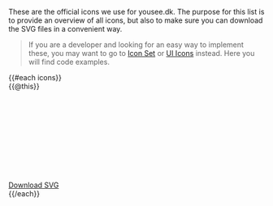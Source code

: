 These are the official icons we use for yousee.dk. The purpose for this list is to provide an overview of all icons, but also to make sure you can download the SVG files in a convenient way.

> If you are a developer and looking for an easy way to implement these, you may want to go to <a href="/components/detail/icon-set">Icon Set</a> or <a href="/components/detail/ui-icons">UI Icons</a> instead. Here you will find code examples.

<div class="frctl-example">
    <div class="icons">
        {{#each icons}}
            <div class="icons__item">
                <figcaption class="icons__name">{{@this}}</figcaption>
                <figure class="icons__icon">
                    <svg xmlns="http://www.w3.org/2000/svg" class="ys-icon">
                        <use xlink:href="/assets/svg/sprite/icon-set.svg#ys-icon-set-{{@this}}"></use>
                    </svg>
                </figure>
                <div class="icons__download">
                    <a class="icons__download-link" href="/assets/svg/icon-set/{{@this}}.svg" target="_blank" download>Download SVG</a>
                </div>
            </div>
        {{/each}}
    </div>
</div>
